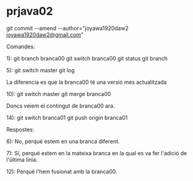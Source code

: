 # prjava02

git commit --amend --author="joyawa1920daw2 <joyawa1920daw2@gmail.com>"
 
Comandes:

1):
git branch branca00
git switch branca00
git status
git branch 
 
5):
git switch master
git log

La diferencia es que la branca00 té una versió més actualitzada

10):
git switch master
git merge branca00

Doncs veiem el contingut de branca00 ara.

14):
git switch branca01
git push origin branca01
 
Respostes:

6):
No, perqué estem en una branca diferent.
 
7):
Sí, perqué estem en la mateixa branca en la qual es va fer l'adició de l'última linia.
 
12):
Perqué l'hem fusionat amb la branca00.
